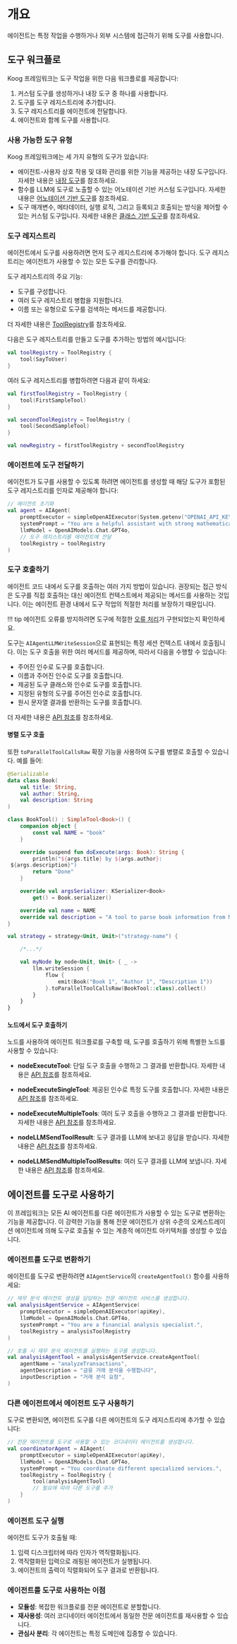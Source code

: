 # 개요

에이전트는 특정 작업을 수행하거나 외부 시스템에 접근하기 위해 도구를 사용합니다.

## 도구 워크플로

Koog 프레임워크는 도구 작업을 위한 다음 워크플로를 제공합니다:

1.  커스텀 도구를 생성하거나 내장 도구 중 하나를 사용합니다.
2.  도구를 도구 레지스트리에 추가합니다.
3.  도구 레지스트리를 에이전트에 전달합니다.
4.  에이전트와 함께 도구를 사용합니다.

### 사용 가능한 도구 유형

Koog 프레임워크에는 세 가지 유형의 도구가 있습니다:

-   에이전트-사용자 상호 작용 및 대화 관리를 위한 기능을 제공하는 내장 도구입니다. 자세한 내용은 [내장 도구](built-in-tools.md)를 참조하세요.
-   함수를 LLM에 도구로 노출할 수 있는 어노테이션 기반 커스텀 도구입니다. 자세한 내용은 [어노테이션 기반 도구](annotation-based-tools.md)를 참조하세요.
-   도구 매개변수, 메타데이터, 실행 로직, 그리고 등록되고 호출되는 방식을 제어할 수 있는 커스텀 도구입니다. 자세한 내용은 [클래스 기반 도구](class-based-tools.md)를 참조하세요.

### 도구 레지스트리

에이전트에서 도구를 사용하려면 먼저 도구 레지스트리에 추가해야 합니다.
도구 레지스트리는 에이전트가 사용할 수 있는 모든 도구를 관리합니다.

도구 레지스트리의 주요 기능:

-   도구를 구성합니다.
-   여러 도구 레지스트리 병합을 지원합니다.
-   이름 또는 유형으로 도구를 검색하는 메서드를 제공합니다.

더 자세한 내용은 [ToolRegistry](https://api.koog.ai/agents/agents-tools/ai.koog.agents.core.tools/-tool-registry/index.html)를 참조하세요.

다음은 도구 레지스트리를 만들고 도구를 추가하는 방법의 예시입니다:

<!--- INCLUDE
import ai.koog.agents.core.tools.ToolRegistry
import ai.koog.agents.ext.tool.SayToUser
-->
```kotlin
val toolRegistry = ToolRegistry {
    tool(SayToUser)
}
```
<!--- KNIT example-tools-overview-01.kt -->

여러 도구 레지스트리를 병합하려면 다음과 같이 하세요:

<!--- INCLUDE
import ai.koog.agents.core.tools.ToolRegistry
import ai.koog.agents.ext.tool.AskUser
import ai.koog.agents.ext.tool.SayToUser

typealias FirstSampleTool = AskUser
typealias SecondSampleTool = SayToUser
-->
```kotlin
val firstToolRegistry = ToolRegistry {
    tool(FirstSampleTool)
}

val secondToolRegistry = ToolRegistry {
    tool(SecondSampleTool)
}

val newRegistry = firstToolRegistry + secondToolRegistry
```
<!--- KNIT example-tools-overview-02.kt -->

### 에이전트에 도구 전달하기

에이전트가 도구를 사용할 수 있도록 하려면 에이전트를 생성할 때 해당 도구가 포함된 도구 레지스트리를 인자로 제공해야 합니다:

<!--- INCLUDE
import ai.koog.agents.core.agent.AIAgent
import ai.koog.agents.example.exampleToolsOverview01.toolRegistry
import ai.koog.prompt.executor.clients.openai.OpenAIModels
import ai.koog.prompt.executor.llms.all.simpleOpenAIExecutor
-->
```kotlin
// 에이전트 초기화
val agent = AIAgent(
    promptExecutor = simpleOpenAIExecutor(System.getenv("OPENAI_API_KEY")),
    systemPrompt = "You are a helpful assistant with strong mathematical skills.",
    llmModel = OpenAIModels.Chat.GPT4o,
    // 도구 레지스트리를 에이전트에 전달
    toolRegistry = toolRegistry
)
```
<!--- KNIT example-tools-overview-03.kt -->

### 도구 호출하기

에이전트 코드 내에서 도구를 호출하는 여러 가지 방법이 있습니다. 권장되는 접근 방식은 도구를 직접 호출하는 대신 에이전트 컨텍스트에서 제공되는 메서드를 사용하는 것입니다. 이는 에이전트 환경 내에서 도구 작업의 적절한 처리를 보장하기 때문입니다.

!!! tip
    에이전트 오류를 방지하려면 도구에 적절한 [오류 처리](agent-event-handlers.md)가 구현되었는지 확인하세요.

도구는 `AIAgentLLMWriteSession`으로 표현되는 특정 세션 컨텍스트 내에서 호출됩니다.
이는 도구 호출을 위한 여러 메서드를 제공하며, 따라서 다음을 수행할 수 있습니다:

-   주어진 인수로 도구를 호출합니다.
-   이름과 주어진 인수로 도구를 호출합니다.
-   제공된 도구 클래스와 인수로 도구를 호출합니다.
-   지정된 유형의 도구를 주어진 인수로 호출합니다.
-   원시 문자열 결과를 반환하는 도구를 호출합니다.

더 자세한 내용은 [API 참조](https://api.koog.ai/agents/agents-core/ai.koog.agents.core.agent.session/-a-i-agent-l-l-m-write-session/index.html)를 참조하세요.

#### 병렬 도구 호출

또한 `toParallelToolCallsRaw` 확장 기능을 사용하여 도구를 병렬로 호출할 수 있습니다. 예를 들어:

<!--- INCLUDE
import ai.koog.agents.core.dsl.builder.strategy
import ai.koog.agents.core.tools.SimpleTool
import ai.koog.agents.core.tools.ToolArgs
import ai.koog.agents.core.tools.ToolDescriptor
import kotlinx.coroutines.flow.collect
import kotlinx.coroutines.flow.flow
import kotlinx.serialization.KSerializer
import kotlinx.serialization.Serializable
-->
```kotlin
@Serializable
data class Book(
    val title: String,
    val author: String,
    val description: String
)

class BookTool() : SimpleTool<Book>() {
    companion object {
        const val NAME = "book"
    }

    override suspend fun doExecute(args: Book): String {
        println("${args.title} by ${args.author}:
 ${args.description}")
        return "Done"
    }

    override val argsSerializer: KSerializer<Book>
        get() = Book.serializer()

    override val name = NAME
    override val description = "A tool to parse book information from Markdown"
}

val strategy = strategy<Unit, Unit>("strategy-name") {

    /*...*/

    val myNode by node<Unit, Unit> { _ ->
        llm.writeSession {
            flow {
                emit(Book("Book 1", "Author 1", "Description 1"))
            }.toParallelToolCallsRaw(BookTool::class).collect()
        }
    }
}

```
<!--- KNIT example-tools-overview-04.kt -->

#### 노드에서 도구 호출하기

노드를 사용하여 에이전트 워크플로를 구축할 때, 도구를 호출하기 위해 특별한 노드를 사용할 수 있습니다:

*   **nodeExecuteTool**: 단일 도구 호출을 수행하고 그 결과를 반환합니다. 자세한 내용은 [API 참조](https://api.koog.ai/agents/agents-core/ai.koog.agents.core.dsl.extension/node-execute-tool.html)를 참조하세요.

*   **nodeExecuteSingleTool**: 제공된 인수로 특정 도구를 호출합니다. 자세한 내용은 [API 참조](https://api.koog.ai/agents/agents-core/ai.koog.agents.core.dsl.extension/node-execute-single-tool.html)를 참조하세요.

*   **nodeExecuteMultipleTools**: 여러 도구 호출을 수행하고 그 결과를 반환합니다. 자세한 내용은 [API 참조](https://api.koog.ai/agents/agents-core/ai.koog.agents.core.dsl.extension/node-execute-multiple-tools.html)를 참조하세요.

*   **nodeLLMSendToolResult**: 도구 결과를 LLM에 보내고 응답을 받습니다. 자세한 내용은 [API 참조](https://api.koog.ai/agents/agents-core/ai.koog.agents.core.dsl.extension/node-l-l-m-send-tool-result.html)를 참조하세요.

*   **nodeLLMSendMultipleToolResults**: 여러 도구 결과를 LLM에 보냅니다. 자세한 내용은 [API 참조](https://api.koog.ai/agents/agents-core/ai.koog.agents.core.dsl.extension/node-l-l-m-send-multiple-tool-results.html)를 참조하세요.

## 에이전트를 도구로 사용하기

이 프레임워크는 모든 AI 에이전트를 다른 에이전트가 사용할 수 있는 도구로 변환하는 기능을 제공합니다. 이 강력한 기능을 통해 전문 에이전트가 상위 수준의 오케스트레이션 에이전트에 의해 도구로 호출될 수 있는 계층적 에이전트 아키텍처를 생성할 수 있습니다.

### 에이전트를 도구로 변환하기

에이전트를 도구로 변환하려면 `AIAgentService`의 `createAgentTool()` 함수를 사용하세요:

<!--- INCLUDE
import ai.koog.agents.core.agent.AIAgent
import ai.koog.agents.core.agent.AIAgentService
import ai.koog.agents.core.agent.createAgentTool
import ai.koog.agents.core.tools.ToolParameterDescriptor
import ai.koog.agents.core.tools.ToolParameterType
import ai.koog.agents.core.tools.ToolRegistry
import ai.koog.prompt.executor.clients.openai.OpenAIModels
import ai.koog.prompt.executor.llms.all.simpleOpenAIExecutor

const val apiKey = ""
val analysisToolRegistry = ToolRegistry {}

-->
```kotlin
// 재무 분석 에이전트 생성을 담당하는 전문 에이전트 서비스를 생성합니다.
val analysisAgentService = AIAgentService(
    promptExecutor = simpleOpenAIExecutor(apiKey),
    llmModel = OpenAIModels.Chat.GPT4o,
    systemPrompt = "You are a financial analysis specialist.",
    toolRegistry = analysisToolRegistry
)

// 호출 시 재무 분석 에이전트를 실행하는 도구를 생성합니다.
val analysisAgentTool = analysisAgentService.createAgentTool(
    agentName = "analyzeTransactions",
    agentDescription = "금융 거래 분석을 수행합니다",
    inputDescription = "거래 분석 요청",
)
```
<!--- KNIT example-tools-overview-05.kt -->

### 다른 에이전트에서 에이전트 도구 사용하기

도구로 변환되면, 에이전트 도구를 다른 에이전트의 도구 레지스트리에 추가할 수 있습니다:

<!--- INCLUDE
import ai.koog.agents.core.agent.AIAgent
import ai.koog.agents.core.tools.ToolRegistry
import ai.koog.agents.example.exampleToolsOverview05.analysisAgentTool
import ai.koog.prompt.executor.clients.openai.OpenAIModels
import ai.koog.prompt.executor.llms.all.simpleOpenAIExecutor

const val apiKey = ""

-->
```kotlin
// 전문 에이전트를 도구로 사용할 수 있는 코디네이터 에이전트를 생성합니다.
val coordinatorAgent = AIAgent(
    promptExecutor = simpleOpenAIExecutor(apiKey),
    llmModel = OpenAIModels.Chat.GPT4o,
    systemPrompt = "You coordinate different specialized services.",
    toolRegistry = ToolRegistry {
        tool(analysisAgentTool)
        // 필요에 따라 다른 도구를 추가
    }
)
```
<!--- KNIT example-tools-overview-06.kt -->

### 에이전트 도구 실행

에이전트 도구가 호출될 때:

1.  입력 디스크립터에 따라 인자가 역직렬화됩니다.
2.  역직렬화된 입력으로 래핑된 에이전트가 실행됩니다.
3.  에이전트의 출력이 직렬화되어 도구 결과로 반환됩니다.

### 에이전트를 도구로 사용하는 이점

-   **모듈성**: 복잡한 워크플로를 전문 에이전트로 분할합니다.
-   **재사용성**: 여러 코디네이터 에이전트에서 동일한 전문 에이전트를 재사용할 수 있습니다.
-   **관심사 분리**: 각 에이전트는 특정 도메인에 집중할 수 있습니다.